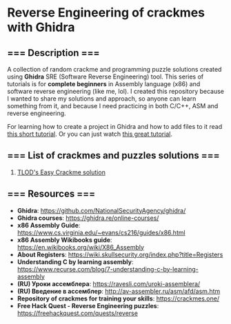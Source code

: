 # Reverse Engineering of crackmes with Ghidra

## === Description === ##
A collection of random crackme and programming puzzle solutions created using **Ghidra** SRE (Software Reverse Engineering) tool. This series of tutorials is for **complete beginners** in Assembly language (x86) and software reverse engineering (like me, lol). I created this repository because I wanted to share my solutions and approach, so anyone can learn something from it, and because I need practicing in both C/C++, ASM and reverse engineering. 

For learning how to create a project in Ghidra and how to add files to it read [this short tutorial](https://github.com/Marco888Space/Reverse-Engineering-crackmes-with-Ghidra/blob/main/Import_and_create_project_tutorial.md). Or you can just watch [this great tutorial](https://www.youtube.com/watch?v=fTGTnrgjuGA).

## === List of crackmes and puzzles solutions === ##

1. [TLOD's Easy Crackme solution](https://github.com/Marco888Space/Reverse-Engineering-crackmes-with-Ghidra/blob/main/solutions/crackme_1/crackme_1_solution.md)

## === Resources === ##
* **Ghidra**: https://github.com/NationalSecurityAgency/ghidra/
* **Ghidra courses**: https://ghidra.re/online-courses/
* **x86 Assembly Guide**: https://www.cs.virginia.edu/~evans/cs216/guides/x86.html
* **x86 Assembly Wikibooks guide**: https://en.wikibooks.org/wiki/X86_Assembly
* **About Registers**: https://wiki.skullsecurity.org/index.php?title=Registers
* **Understanding C by learning assembly**: https://www.recurse.com/blog/7-understanding-c-by-learning-assembly
* **(RU) Уроки ассемблера**: https://ravesli.com/uroki-assemblera/
* **(RU) Введение в ассемблер**: http://av-assembler.ru/asm/afd/asm.htm
* **Repository of crackmes for training your skills**: https://crackmes.one/
* **Free Hack Quest - Reverse Engineering puzzles**: https://freehackquest.com/quests/reverse
